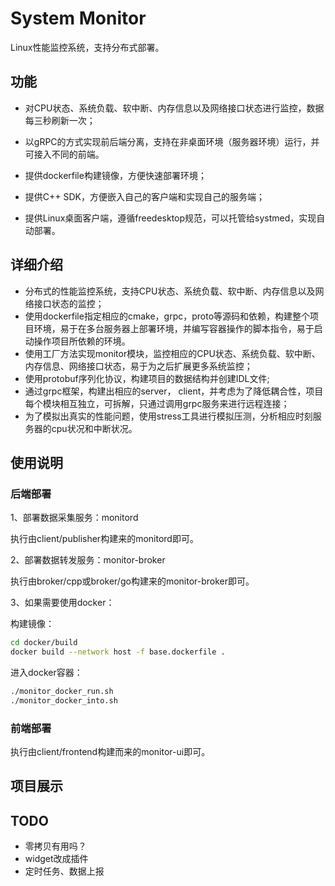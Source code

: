 # System Monitor

Linux性能监控系统，支持分布式部署。

## 功能

- 对CPU状态、系统负载、软中断、内存信息以及网络接口状态进行监控，数据每三秒刷新一次；

- 以gRPC的方式实现前后端分离，支持在非桌面环境（服务器环境）运行，并可接入不同的前端。

- 提供dockerfile构建镜像，方便快速部署环境；

- 提供C++ SDK，方便嵌入自己的客户端和实现自己的服务端；

- 提供Linux桌面客户端，遵循freedesktop规范，可以托管给systmed，实现自动部署。



## 详细介绍

* 分布式的性能监控系统，支持CPU状态、系统负载、软中断、内存信息以及网络接口状态的监控；
* 使用dockerfile指定相应的cmake，grpc，proto等源码和依赖，构建整个项目环境，易于在多台服务器上部署环境，并编写容器操作的脚本指令，易于启动操作项目所依赖的环境。
* 使用工厂方法实现monitor模块，监控相应的CPU状态、系统负载、软中断、内存信息、网络接口状态，易于为之后扩展更多系统监控；
* 使用protobuf序列化协议，构建项目的数据结构并创建IDL文件;
* 通过grpc框架，构建出相应的server， client，并考虑为了降低耦合性，项目每个模块相互独立，可拆解，只通过调用grpc服务来进行远程连接；
* 为了模拟出真实的性能问题，使用stress工具进行模拟压测，分析相应时刻服务器的cpu状况和中断状况。

## 使用说明

### 后端部署

1、部署数据采集服务：monitord

执行由client/publisher构建来的monitord即可。

2、部署数据转发服务：monitor-broker

执行由broker/cpp或broker/go构建来的monitor-broker即可。

3、如果需要使用docker：

构建镜像：

```bash
cd docker/build
docker build --network host -f base.dockerfile .
```

进入docker容器：

```bash
./monitor_docker_run.sh
./monitor_docker_into.sh
```

### 前端部署

执行由client/frontend构建而来的monitor-ui即可。

## 项目展示



## TODO

- 零拷贝有用吗？
- widget改成插件
- 定时任务、数据上报